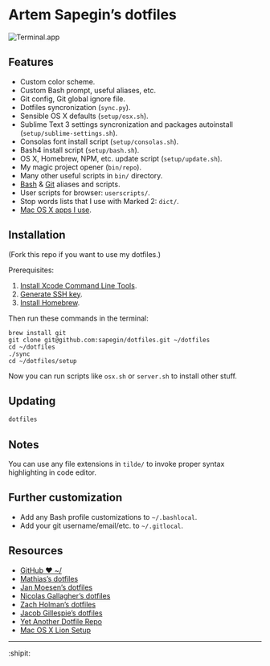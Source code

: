 # Artem Sapegin’s dotfiles

![Terminal.app](https://raw.github.com/sapegin/dotfiles/master/color/squirrelsong_terminal.png)


## Features

* Custom color scheme.
* Custom Bash prompt, useful aliases, etc.
* Git config, Git global ignore file.
* Dotfiles syncronization (`sync.py`).
* Sensible OS X defaults (`setup/osx.sh`).
* Sublime Text 3 settings syncronization and packages autoinstall (`setup/sublime-settings.sh`).
* Consolas font install script (`setup/consolas.sh`).
* Bash4 install script (`setup/bash.sh`).
* OS X, Homebrew, NPM, etc. update script (`setup/update.sh`).
* My magic project opener (`bin/repo`).
* Many other useful scripts in `bin/` directory.
* [Bash](https://github.com/sapegin/dotfiles/blob/master/docs/Bash.md) & [Git](https://github.com/sapegin/dotfiles/blob/master/docs/Git.md) aliases and scripts.
* User scripts for browser: `userscripts/`.
* Stop words lists that I use with Marked 2: `dict/`.
* [Mac OS X apps I use](https://github.com/sapegin/dotfiles/wiki/OS-X-Apps).


## Installation

(Fork this repo if you want to use my dotfiles.)

Prerequisites:

1. [Install Xcode Command Line Tools](http://railsapps.github.io/xcode-command-line-tools.html).
1. [Generate SSH key](https://help.github.com/articles/generating-ssh-keys/).
1. [Install Homebrew](http://brew.sh/).

Then run these commands in the terminal:

```
brew install git
git clone git@github.com:sapegin/dotfiles.git ~/dotfiles
cd ~/dotfiles
./sync
cd ~/dotfiles/setup
```

Now you can run scripts like `osx.sh` or `server.sh` to install other stuff.


## Updating

```bash
dotfiles
```


## Notes

You can use any file extensions in `tilde/` to invoke proper syntax highlighting in code editor.


## Further customization

* Add any Bash profile customizations to `~/.bashlocal`.
* Add your git username/email/etc. to `~/.gitlocal`.


## Resources

* [GitHub ❤ ~/](http://dotfiles.github.com/)
* [Mathias’s dotfiles](https://github.com/mathiasbynens/dotfiles)
* [Jan Moesen’s dotfiles](https://github.com/janmoesen/tilde)
* [Nicolas Gallagher’s dotfiles](https://github.com/necolas/dotfiles)
* [Zach Holman’s dotfiles](https://github.com/holman/dotfiles)
* [Jacob Gillespie’s dotfiles](https://github.com/jacobwg/dotfiles)
* [Yet Another Dotfile Repo](https://github.com/skwp/dotfiles)
* [Mac OS X Lion Setup](https://github.com/ptb/Mac-OS-X-Lion-Setup)


---

:shipit: